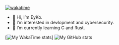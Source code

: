 [![wakatime](https://wakatime.com/badge/user/dcb03cc8-6730-4908-81a2-ac81a60b9554.svg)](https://wakatime.com/@dcb03cc8-6730-4908-81a2-ac81a60b9554)

- 👋 Hi, I’m EyKo.
- 👀 I’m interested in devlopment and cybersecurity.
- 🌱 I’m currently learning C and Rust.

[![My WakaTime stats](https://github-readme-stats.vercel.app/api/wakatime?username=NZO&langs_count=5)]
![My GitHub stats](https://github-readme-stats.vercel.app/api?username=NZO&show_icons=true&theme=radical)
